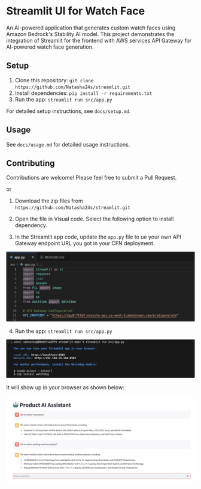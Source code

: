 # Streamlit UI for Watch Face

An AI-powered application that generates custom watch faces using Amazon Bedrock's Stability AI model. This project demonstrates the integration of Streamlit for the frontend with AWS services API Gateway for AI-powered watch face generation.

## Setup

1. Clone this repository: `git clone https://github.com/Natasha24s/streamlit.git`
2. Install dependencies: `pip install -r requirements.txt`
3. Run the app: `streamlit run src/app.py`

For detailed setup instructions, see `docs/setup.md`.

## Usage

See `docs/usage.md` for detailed usage instructions.

## Contributing

Contributions are welcome! Please feel free to submit a Pull Request.

or 

1. Download the zip files from `https://github.com/Natasha24s/streamlit.git`
2. Open the file in Visual code. Select the following option to install dependency.

3. In the Streamlit app code, update the `app.py` file to ue your own API Gateway endpoint URL you got in your CFN deployment.

![Alt text](https://github.com/Natasha24s/streamlit/blob/main/images/api.png)

4. Run the app: `streamlit run src/app.py`

![Alt text](https://github.com/Natasha24s/streamlit/blob/main/images/run.png)

It will show up in your browser as shown below:

![](https://github.com/Natasha24s/aws-streamlit-apigw-langchain-bedrock-dynamodb-chatbot/blob/main/images/Streamlit.png)

